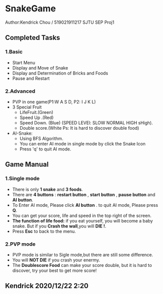 # SnakeGame
Author:Kendrick Chou / 519021911217
SJTU SEP Proj1

## Completed Tasks
### 1.Basic
- Start Menu
- Display and Move of Snake
- Display and Determination of Bricks and Foods
- Pause and Restart 

### 2.Advanced
- PVP in one game(P1:W A S D, P2: I J K L)
- 3 Special Fruit
    - LifeFruit.(Green)
    - Speed Up .(Red)
    - Speed Down. (Blue)
    (SPEED LEVEl: SLOW NORMAL HIGH sHigh).
    - Double score.(White Ps: It is hard to discover double food)
- AI-Snake:
    - Using BFS Algorithm.
    - You can enter AI mode in single mode by click the Snake Icon
    - Press 'q' to quit AI mode.
    
## Game Manual

### 1.Single mode
- There is only **1 snake** and **3 foods**.
- There are **4 buttons** : **restart button** , **start button** , **pause button** and **AI button**.
- To Enter AI mode, Please click **AI button** . to quit AI mode, Please press **Q**.
- You can get your score, life and speed in the top right of the screen.
- **The function of life food:** if you eat yourself, you will become a baby snake. But if you **Crash the wall**,you will **DIE !**.
- Press **Esc** to back to the menu.

### 2.PVP mode
- PVP mode is similar to Sigle mode,but there are still some difference.
- You will **NOT DIE** if you crash your enermy.
- The **Doublescore Food** can make your score double, but it is hard to discover, try your best to get more score!

## Kendrick 2020/12/22 2:20

